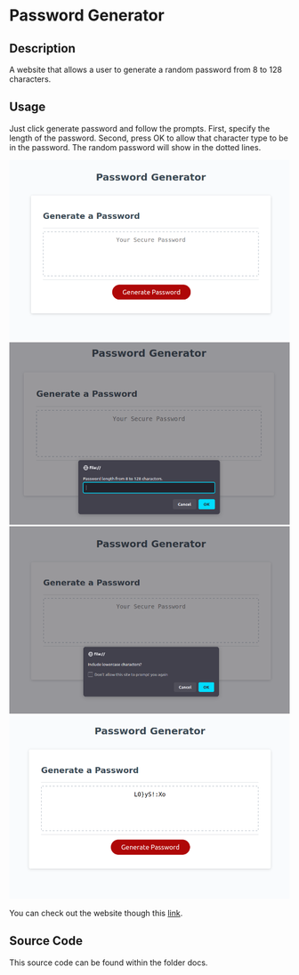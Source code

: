 # Password Generator

## Description
A website that allows a user to generate a random password from 8 to 128 characters.

## Usage
Just click generate password and follow the prompts. First, specify the length of the password. Second, press OK to allow that character type to be in the password. The random password will show in the dotted lines.

![Screenshot 1](./docs/images/screenshot1.png)
![Screenshot 2](./docs/images/screenshot2.png)
![Screenshot 3](./docs/images/screenshot3.png)
![Screenshot 4](./docs/images/screenshot4.png)

You can check out the website though this [link](https://ryansheehy0.github.io/Module_3_Challenge/).

## Source Code
This source code can be found within the folder docs.
